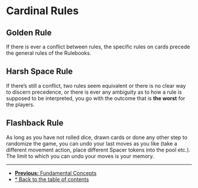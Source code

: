 # Cardinal Rules

## Golden Rule

If there is ever a conflict between rules, the specific rules on cards precede the general rules of the Rulebooks.

## Harsh Space Rule

If there’s still a conflict, two rules seem equivalent or there is no clear way to discern precedence, or there is ever any ambiguity as to how a rule
is supposed to be interpreted, you go with the outcome that is **the worst** for the players.

## Flashback Rule

As long as you have not rolled dice, drawn cards or done any other step to randomize the game, you can undo your last moves as you like (take
a different movement action, place different Spacer tokens into the pool etc.). The limit to which you can undo your moves is your memory.

---

- [**Previous:** Fundamental Concepts](fundamental-concepts.md)
- [**^** Back to the table of contents](README.md) 